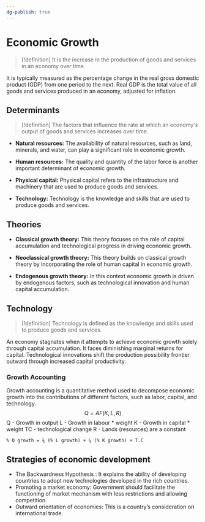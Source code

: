```yaml
---
dg-publish: true
---
```


# Economic Growth

> [!definition]
> It is the increase in the production of goods and services in an economy over time. 

It is typically measured as the percentage change in the real gross domestic product (GDP) from one period to the next. Real GDP is the total value of all goods and services produced in an economy, adjusted for inflation.

## Determinants

> [!definition]
> The factors that influence the rate at which an economy's output of goods and services increases over time.

- **Natural resources:** The availability of natural resources, such as land, minerals, and water, can play a significant role in economic growth. 
  
- **Human resources:** The quality and quantity of the labor force is another important determinant of economic growth.
  
- **Physical capital:** Physical capital refers to the infrastructure and machinery that are used to produce goods and services. 
  
- **Technology:** Technology is the knowledge and skills that are used to produce goods and services. 

## Theories

- **Classical growth theory:** This theory focuses on the role of capital accumulation and technological progress in driving economic growth.
  
- **Neoclassical growth theory:** This theory builds on classical growth theory by incorporating the role of human capital in economic growth.
  
- **Endogenous growth theory:** In this context economic growth is driven by endogenous factors, such as technological innovation and human capital accumulation.

## Technology

> [!definition]
> Technology is defined as the knowledge and skills used to produce goods and services.

An economy stagnates when it attempts to achieve economic growth solely through capital accumulation. It faces diminishing marginal returns for capital. Technological innovations shift the production possibility frontier outward through increased capital productivity.

### Growth Accounting
  
Growth accounting is a quantitative method used to decompose economic growth into the contributions of different factors, such as labor, capital, and technology.
$$
Q = AF (K, L, R) 
$$
Q  - Growth in output 
L  - Growth in labour * weight 
K  - Growth in capital * weight 
TC - technological change 
R  - Lands (resources) are a constant

```
% Q growth = ¾ (% L growth) + ¼ (% K growth) + T.C
```

## Strategies of economic development

- The Backwardness Hypothesis : It explains the ability of developing countries to adopt new technologies developed in the rich countries.
- Promoting a market economy: Government should facilitate the functioning of market mechanism with less restrictions and allowing competition. 
- Outward orientation of economies: This is a country’s consideration on international trade.